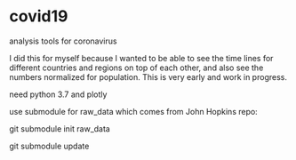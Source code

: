 # covid19
analysis tools for coronavirus

I did this for myself because I wanted to be able to see the time lines for different countries and regions on top of each other, and also see the numbers normalized for population.  This is very early and work in progress.

need python 3.7 and plotly

use submodule for raw_data which comes from John Hopkins repo:

git submodule init raw_data

git submodule update
